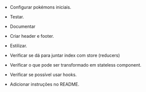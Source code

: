 - Configurar pokémons iniciais.
- Testar.
- Documentar

- Criar header e footer.
- Estilizar.

- Verificar se dá para juntar index com store (reducers)
- Verificar o que pode ser transformado em stateless component.
- Verificar se possível usar hooks.
- Adicionar instruções no README.
